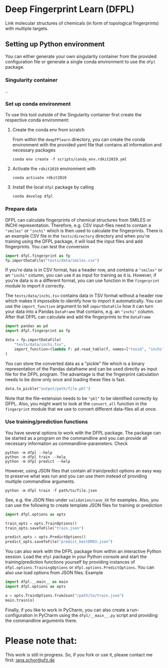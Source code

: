# Deep Fingerprint Learn (DFPL)

Link molecular structures of chemicals (in form of topological
fingerprints) with multiple targets.

## Setting up Python environment

You can either generate your own singularity container from the
provided configuration file or generate a single conda environment to
use the `dfpl` package.

### Singularity container

..

### Set up conda environment

To use this tool outside of the Singularity container first create the
respective conda environment:

1. Create the conda env from scratch

    From within the `deepFPlearn` directory, you can create the conda environment with the provided
    yaml file that contains all information and necessary packages

    `conda env create -f scripts/conda_env.rdkit2019.yml`

2. Activate the `rdkit2019` environment with

    `conda activate rdkit2019`

3. Install the local `dfpl` package by calling

    `conda develop dfpl`

### Prepare data

DFPL can calculate fingerprints of chemical structures from SMILES or INCHI representation.
Therefore, e.g. CSV input-files need to contain a `"smiles"` or `"inchi"` which is then
used to calculate the fingerprints.
There is an example CSV file in the `tests/directory` directory and when you're training
using the DFPL package, it will load the input files and add fingerprints.
You can test the conversion

```python
import dfpl.fingerprint as fp
fp.importDataFile("tests/data/smiles.csv")
```

If you're data is in CSV format, has a header row, and contains a `"smiles"` or an `"inchi"` column,
you can use it as input for training as it is.
However, if you're data is in a different format, you can use function in the `fingerprint` module
to import it correctly.

The `tests/data/inchi.tsv` contains data in TSV format without a header row which makes it impossible
to identify how to import it automatically.
You can use the `import_function` argument to tell `importDataFile` how it can turn your data
into a Pandas `DataFrame` that contains, e.g. an `"inchi"` column.
After that DFPL can calculate and add the fingerprints to the `DataFrame`

```python
import pandas as pd
import dfpl.fingerprint as fp

data = fp.importDataFile(
    "tests/data/inchi.tsv",
    import_function=(lambda f: pd.read_table(f, names=["toxid", "inchi", "key"]))
)
```

You can store the converted data as a "pickle" file which is a binary representation of the Pandas
dataframe and can be used directly as input file for the DFPL program.
The advantage is that the fingerprint calculation needs to be done only once and loading these
files is fast.

```python
data.to_pickle("output/path/file.pkl")
```

Note that the file-extension needs to be `"pkl"` to be identified correctly by DFPL.
Also, you might want to look at the `convert_all` function in the `fingerprint` module that
we use to convert different data-files all at once.

### Use training/prediction functions

You have several options to work with the DFPL package.
The package can be started as a program on the commandline and you can provide all necessary
information as commandline-parameters. Check

```shell script
python -m dfpl --help
python -m dfpl train --help
python -m dfpl predict --help
```

However, using JSON files that contain all train/predict options an easy way to preserve what was
run and you can use them instead of providing multiple commandline arguments.

```shell script
python -m dfpl train -f path/to/file.json
```
  
See, e.g. the JSON files under `validation/case_XX` for examples.
Also, you can use the following to create template JSON files for training or prediction

```python
import dfpl.options as opts

train_opts = opts.TrainOptions()
train_opts.saveToFile("train.json")

predict_opts = opts.PredictOptions()
predict_opts.saveToFile("predict_bestER03.json")
```

You can also work with the DFPL package from within an interactive Python session.
Load the `dfpl` package in your Python console and start the training/prediction
functions yourself by providing instances of `dfpl.options.TrainingOptions` or 
`dfpl.options.PredictOptions`.
You can also use load options from JSON files. Example

```python
import dfpl.__main__ as main
import dfpl.options as opts

o = opts.TrainOptions.fromJson("/path/to/train.json")
main.train(o)
```

Finally, if you like to work in PyCharm, you can also create a run-configuration in 
PyCharm using the `dfpl/__main__.py` script and providing the commandline arguments there.

# Please note that:

This work is still in progress. So, if you fork or use it, please contact me first: jana.schor@ufz.de
